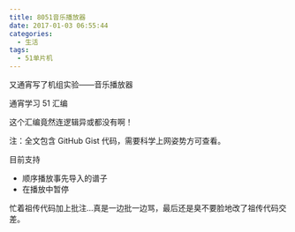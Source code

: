 ```yaml
---
title: 8051音乐播放器
date: 2017-01-03 06:55:44
categories:
  - 生活
tags:
  - 51单片机
---
```


又通宵写了机组实验——音乐播放器

通宵学习 51 汇编

这个汇编竟然连逻辑异或都没有啊！

注：全文包含 GitHub Gist 代码，需要科学上网姿势方可查看。

<!--more-->

目前支持

+ 顺序播放事先导入的谱子
+ 在播放中暂停

忙着祖传代码加上批注…真是一边批一边骂，最后还是臭不要脸地改了祖传代码交差。

<script src="https://gist.github.com/zccz14/b7927a82740881158ea0b2708c951eb7.js"></script>

